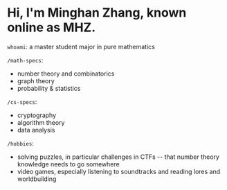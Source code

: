 # Hi, I'm Minghan Zhang, known online as MHZ.

`whoami`: a master student major in pure mathematics 

`/math-specs`: 
- number theory and combinatorics
- graph theory
- probability & statistics

`/cs-specs`: 
- cryptography
- algorithm theory
- data analysis

`/hobbies`:
- solving puzzles, in particular challenges in CTFs -- that number theory knowledge needs to go somewhere
- video games, especially listening to soundtracks and reading lores and worldbuilding
